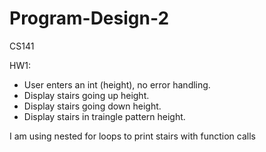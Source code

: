 # Program-Design-2
CS141 

HW1:
 - User enters an int (height), no error handling.
 - Display stairs going up height.
 - Display stairs going down height.
 - Display stairs in traingle pattern height.
 
 I am using nested for loops to print stairs with function calls
